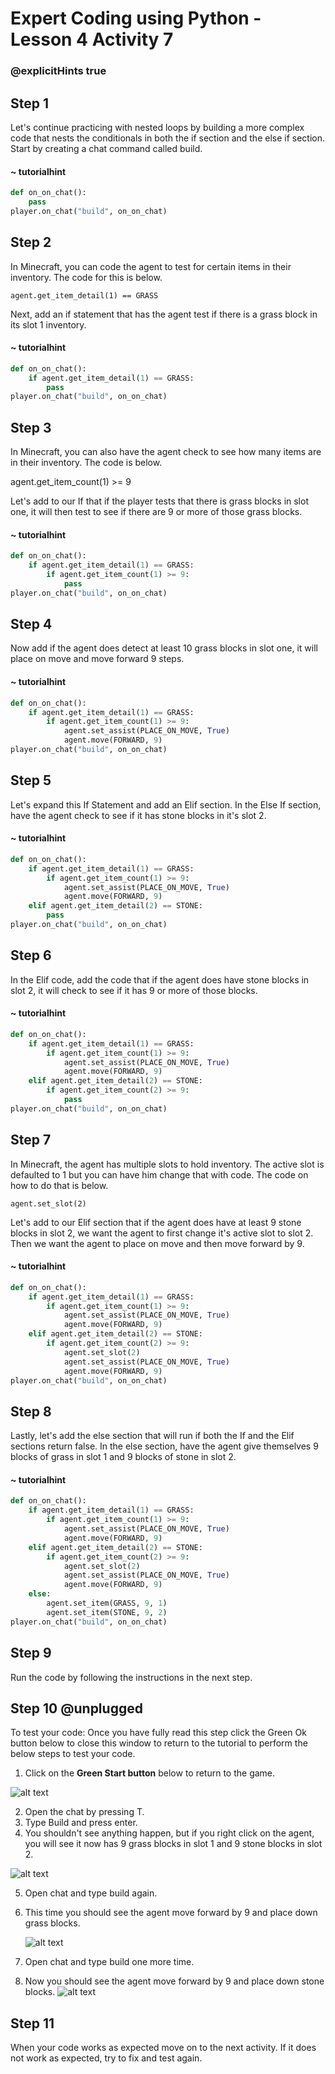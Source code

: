 # Expert Coding using Python - Lesson 4 Activity 7
### @explicitHints true

## Step 1

Let's continue practicing with nested loops by building a  more complex code that nests the conditionals in both the if section and the else if section.  
Start by creating a chat command called build. 

#### ~ tutorialhint
```python 
def on_on_chat():
    pass
player.on_chat("build", on_on_chat)
```

## Step 2

In Minecraft, you can code the agent to test for certain items in their inventory.  The code for this is below. 

    agent.get_item_detail(1) == GRASS


Next, add an if statement that has the agent test if there is a grass block in its slot 1 inventory.



#### ~ tutorialhint
```python 
def on_on_chat():
    if agent.get_item_detail(1) == GRASS:
        pass
player.on_chat("build", on_on_chat)
```

## Step 3

In Minecraft, you can also have the agent check to see how many items are in their inventory.  The code is below. 

 agent.get_item_count(1) >= 9

Let's add to our If that if the player tests that there is grass blocks in slot one, it will then test to see if there are 9 or more of those grass blocks. 

#### ~ tutorialhint
```python 
def on_on_chat():
    if agent.get_item_detail(1) == GRASS:
        if agent.get_item_count(1) >= 9:
            pass
player.on_chat("build", on_on_chat)

```

## Step 4

Now add if the agent does detect at least 10 grass blocks in slot one, it will place on move and move forward 9 steps.  

#### ~ tutorialhint
```python 
def on_on_chat():
    if agent.get_item_detail(1) == GRASS:
        if agent.get_item_count(1) >= 9:
            agent.set_assist(PLACE_ON_MOVE, True)
            agent.move(FORWARD, 9)
player.on_chat("build", on_on_chat)

```

## Step 5

Let's expand this If Statement and add an Elif section.  In the Else If section, have the agent check to see if it has stone blocks in it's slot 2.  

#### ~ tutorialhint
```python 
def on_on_chat():
    if agent.get_item_detail(1) == GRASS:
        if agent.get_item_count(1) >= 9:
            agent.set_assist(PLACE_ON_MOVE, True)
            agent.move(FORWARD, 9)
    elif agent.get_item_detail(2) == STONE:
        pass
player.on_chat("build", on_on_chat)
```

## Step 6

In the Elif code, add the code that if the agent does have stone blocks in slot 2, it will check to see if it has 9 or more of those blocks.  

#### ~ tutorialhint
```python 
def on_on_chat():
    if agent.get_item_detail(1) == GRASS:
        if agent.get_item_count(1) >= 9:
            agent.set_assist(PLACE_ON_MOVE, True)
            agent.move(FORWARD, 9)
    elif agent.get_item_detail(2) == STONE:
        if agent.get_item_count(2) >= 9:
            pass
player.on_chat("build", on_on_chat)

```

## Step 7

In Minecraft, the agent has multiple slots to hold inventory.  The active slot is defaulted to 1 but you can have him change that with code. The code on how to do that is below. 

    agent.set_slot(2)

Let's add to our Elif section that if the agent does have at least 9 stone blocks in slot 2, we want the agent to first change it's active slot to slot 2.  Then we want the agent to place on move and then move forward by 9. 

#### ~ tutorialhint
```python 
def on_on_chat():
    if agent.get_item_detail(1) == GRASS:
        if agent.get_item_count(1) >= 9:
            agent.set_assist(PLACE_ON_MOVE, True)
            agent.move(FORWARD, 9)
    elif agent.get_item_detail(2) == STONE:
        if agent.get_item_count(2) >= 9:
            agent.set_slot(2)
            agent.set_assist(PLACE_ON_MOVE, True)
            agent.move(FORWARD, 9)
player.on_chat("build", on_on_chat)

```

## Step 8

Lastly, let's add the else section that will run if both the If and the Elif sections return false. 
In the else section, have the agent give themselves 9 blocks of grass in slot 1 and 9 blocks of stone in slot 2. 


#### ~ tutorialhint
```python 
def on_on_chat():
    if agent.get_item_detail(1) == GRASS:
        if agent.get_item_count(1) >= 9:
            agent.set_assist(PLACE_ON_MOVE, True)
            agent.move(FORWARD, 9)
    elif agent.get_item_detail(2) == STONE:
        if agent.get_item_count(2) >= 9:
            agent.set_slot(2)
            agent.set_assist(PLACE_ON_MOVE, True)
            agent.move(FORWARD, 9)
    else:
        agent.set_item(GRASS, 9, 1)
        agent.set_item(STONE, 9, 2)
player.on_chat("build", on_on_chat)

```

## Step 9
Run the code by following the instructions in the next step.


## Step 10 @unplugged

To test your code:
Once you have fully read this step click the Green Ok button below to close this window to return to the tutorial to perform the below steps to test your code.

1. Click on the **Green Start button** below to return to the game.

  

![alt text](https://expertjs.codingcredentials.com/Lesson1/1.1/1.JPG?raw=true  "Start")

2.  Open the chat by pressing T. 
3. Type Build and press enter. 
4. You shouldn't see anything happen, but if you right click on the agent, you will see it now has 9 grass blocks in slot 1 and 9 stone blocks in slot 2. 
   
![alt text](https://expertjs.codingcredentials.com/Lesson4/4.3/4.3.1a.png?raw=true  "code")

5. Open chat and type build again. 
6. This time you should see the agent move forward by 9 and place down grass blocks. 
   
   ![alt text](https://expertjs.codingcredentials.com/Lesson4/4.3/4.3.1b.png?raw=true  "code")

7. Open chat and type build one more time. 
8. Now you should see the agent move forward by 9 and place down stone blocks. 
 ![alt text](https://expertjs.codingcredentials.com/Lesson4/4.3/4.3.1c.png?raw=true  "code")

## Step 11

When your code works as expected move on to the next activity.
If it does not work as expected, try to fix and test again.